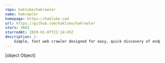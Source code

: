 ```yaml
---
repo: hakluke/hakrawler
name: hakrawler
homepage: https://hakluke.com
url: https://github.com/hakluke/hakrawler
stars: 4603
starredAt: 2020-01-07T21:14:45Z
description: |-
    Simple, fast web crawler designed for easy, quick discovery of endpoints and assets within a web application
---
```


[object Object]
